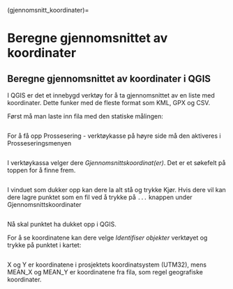 (gjennomsnitt_koordinater)=
# Beregne gjennomsnittet av koordinater

## Beregne gjennomsnittet av koordinater i QGIS

I QGIS er det et innebygd verktøy for å ta gjennomsnittet av en liste med koordinater. Dette funker med de fleste format som KML, GPX og CSV.

Først må man laste inn fila med den statiske målingen:

```{figure} ../bilder/qgis/gjennomsnitt/lag.png
```
For å få opp Prossesering - verktøykasse på høyre side må den aktiveres i Prosseseringsmenyen
```{figure} ../bilder/qgis/gjennomsnitt/meny.png
```

I verktøykassa velger dere _Gjennomsnittskoordinat(er)_. Det er et søkefelt på toppen for å finne frem.
```{figure} ../bilder/qgis/gjennomsnitt/verktoy.png
```

I vinduet som dukker opp kan dere la alt stå og trykke Kjør. Hvis dere vil kan dere lagre punktet som en fil ved å trykke på `...` knappen under Gjennomsnittskoordinater
```{figure} ../bilder/qgis/gjennomsnitt/vindu.png
```

Nå skal punktet ha dukket opp i QGIS.

For å se koordinatene kan dere velge _Identifiser objekter_  verktøyet og trykke på punktet i kartet:
```{figure} ../bilder/qgis/gjennomsnitt/identifiser.png
```

X og Y er koordinatene i prosjektets koordinatsystem (UTM32), mens MEAN_X og MEAN_Y er koordinatene fra fila, som regel geografiske koordinater.

```{figure} ../bilder/qgis/gjennomsnitt/koordinater.png
```
